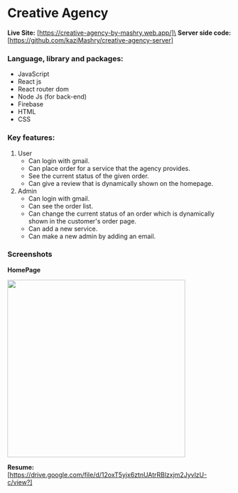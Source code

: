# Creative Agency
**Live Site:** [https://creative-agency-by-mashry.web.app/]\
**Server side code:** [https://github.com/kaziMashry/creative-agency-server]

### Language, library and packages:
- JavaScript
- React js
- React router dom
- Node Js (for back-end)
- Firebase
- HTML
- CSS

### Key features:
1. User
    - Can login with gmail.
    - Can place order for a service that the agency provides.
    - See the current status of the given order.
    - Can give a review that is dynamically shown on the homepage.
2. Admin
    - Can login with gmail.
    - Can see the order list.
    - Can change the current status of an order which is dynamically shown in the customer's order page.
    - Can add a new service.
    - Can make a new admin by adding an email.

### Screenshots
**HomePage**
<!-- ![HomePage](https://i.ibb.co/PNBRmwK/landpage.png, "Homepage") -->
<img src="https://i.ibb.co/PNBRmwK/landpage.png" width="400">

**Resume:** [https://drive.google.com/file/d/12oxT5yjx6ztnUAtrRBlzxjm2JyvlzU-c/view?]